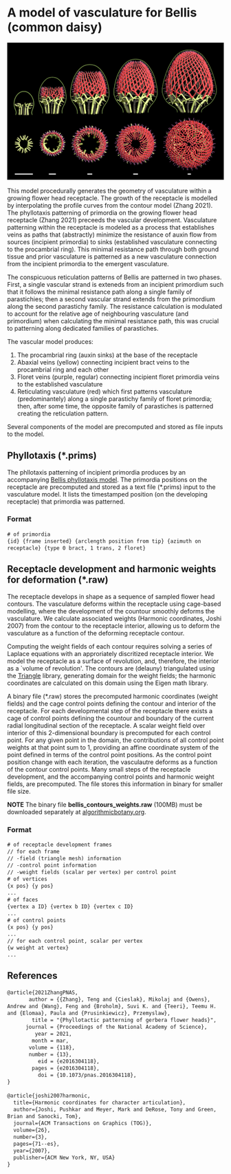 
# A model of vasculature for Bellis (common daisy)

![Bellis sequence](bellis_sequence.png)

This model procedurally generates the geometry of vasculature within a growing flower head receptacle. The growth of the receptacle is modelled by interpolating the profile curves from the contour model (Zhang 2021). The phyllotaxis patterning of primordia on the growing flower head receptacle (Zhang 2021) preceeds the vascular development. Vasculature patterning within the receptacle is modeled as a process that establishes veins as paths that (abstractly) minimize the resistance of auxin flow from sources (incipient primordia) to sinks (established vasculature connecting to the procambrial ring). This minimal resistance path through both ground tissue and prior vasculature is patterned as a new vasculature connection from the incipient primordia to the emergent vasculature.

The conspicuous reticulation patterns of Bellis are patterned in two phases. First, a single vascular strand is exteneds from an incipient primordium such that it follows the minimal resistance path along a single family of parastichies; then a second vascular strand extends from the primordium along the second parastichy family. The resistance calculation is modulated to account for the relative age of neighbouring vasculature (and primordium) when calculating the minimal resistance path, this was crucial to patterning along dedicated families of parastiches.

The vascular model produces:
1. The procambrial ring (auxin sinks) at the base of the receptacle
2. Abaxial veins (yellow) connecting incipient bract veins to the procambrial ring and each other
3. Floret veins (purple, regular) connecting incipient floret primordia veins to the established vasculature
4. Reticulating vasculature (red) which first patterns vasculature (predominantely) along a single parastichy family of floret primordia; then, after some time, the opposite family of parastiches is patterned creating the reticulation pattern.

Several components of the model are precomputed and stored as file inputs to the model.

## Phyllotaxis (*.prims) 
The phllotaxis patterning of incipient primordia produces by an accompanying [Bellis phyllotaxis model](https://github.com/AlgorithmicBotany/head-vasculature-models/blob/main/oofs/ext/Bellis-Phyllotaxis/README.md#a-model-of-phyllotaxis-for-bellis-common-daisy). The primordia positions on the receptacle are precomputed and stored as a text file (*.prims) input to the vasculature model. It lists the timestamped position (on the developing receptacle) that primordia was patterned.

### Format
```
# of primordia
{id} {frame inserted} {arclength position from tip} {azimuth on receptacle} {type 0 bract, 1 trans, 2 floret}
```

## Receptacle development and harmonic weights for deformation (*.raw)
The receptacle develops in shape as a sequence of sampled flower head contours. The vasculature deforms within the receptacle using cage-based modelling, where the development of the countour smoothly deforms the vasculature. We calculate associated weights (Harmonic coordinates, Joshi 2007) from the contour to the receptacle interior, allowing us to deform the vasculature as a function of the deforming receptacle contour. 

Computing the weight fields of each contour requires solving a series of Laplace equations with an approriately discritized receptacle interior. We model the receptacle as a surface of revolution, and, therefore, the interior as a `volume of revolution'. The contours are (delauny) triangulated using the [Triangle](https://www.cs.cmu.edu/~quake/triangle.html) library, generating domain for the weight fields; the harmonic coordinates are calculated on this domain using the Eigen math library.

A binary file (*.raw) stores the precomputed harmonic coordinates (weight fields) and the cage control points defining the contour and interior of the receptacle. For each developmental step of the receptacle there exists a cage of control points defining the countour and boundary of the current radial longitudinal section of the receptacle. A scalar weight field over interior of this 2-dimensional boundary is precomputed for each control point. For any given point in the domain, the contributions of all control point weights at that point sum to 1, providing an affine coordinate system of the point defined in terms of the control point positions. As the control point position change with each iteration, the vasculautre deforms as a function of the contour control points. Many small steps of the receptacle development, and the accompanying control points and harmonic weight fields, are precomputed. The file stores this information in binary for smaller file size.

**NOTE** The binary file **bellis_contours_weights.raw** (100MB) must be downloaded separately at [algorithmicbotany.org](http://algorithmicbotany.org/).

### Format
```
# of receptacle development frames
// for each frame
// -field (triangle mesh) information
// -control point information
// -weight fields (scalar per vertex) per control point
# of vertices
{x pos} {y pos}
...
# of faces
{vertex a ID} {vertex b ID} {vertex c ID}
...
# of control points
{x pos} {y pos}
...
// for each control point, scalar per vertex
{w weight at vertex}
...
```

## References
```
@article{2021ZhangPNAS,
       author = {{Zhang}, Teng and {Cieslak}, Mikolaj and {Owens}, Andrew and {Wang}, Feng and {Broholm}, Suvi K. and {Teeri}, Teemu H. and {Elomaa}, Paula and {Prusinkiewicz}, Przemyslaw},
        title = "{Phyllotactic patterning of gerbera flower heads}",
      journal = {Proceedings of the National Academy of Science},
         year = 2021,
        month = mar,
       volume = {118},
       number = {13},
          eid = {e2016304118},
        pages = {e2016304118},
          doi = {10.1073/pnas.2016304118},
}

@article{joshi2007harmonic,
  title={Harmonic coordinates for character articulation},
  author={Joshi, Pushkar and Meyer, Mark and DeRose, Tony and Green, Brian and Sanocki, Tom},
  journal={ACM Transactions on Graphics (TOG)},
  volume={26},
  number={3},
  pages={71--es},
  year={2007},
  publisher={ACM New York, NY, USA}
}
```
